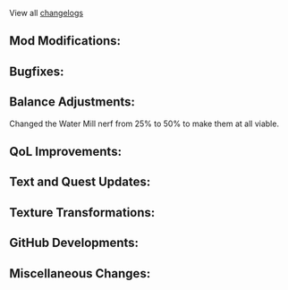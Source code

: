 
View all [changelogs](https://github.com/Divine-Journey-2/Divine-Journey-2/tree/main/changelog)

## Mod Modifications:



## Bugfixes:



## Balance Adjustments:

Changed the Water Mill nerf from 25% to 50% to make them at all viable.

## QoL Improvements:



## Text and Quest Updates:



## Texture Transformations:



## GitHub Developments:



## Miscellaneous Changes:
